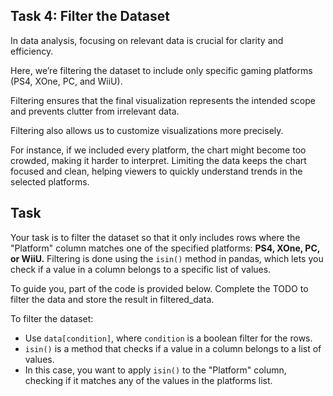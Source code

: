 
## Task 4: Filter the Dataset

In data analysis, focusing on relevant data is crucial for clarity and efficiency. 

Here, we’re filtering the dataset to include only specific gaming platforms (PS4, XOne, PC, and WiiU).

Filtering ensures that the final visualization represents the intended scope and prevents clutter from irrelevant data.

Filtering also allows us to customize visualizations more precisely.

For instance, if we included every platform, the chart might become too crowded, making it harder to interpret. Limiting the data keeps the chart focused and clean, helping viewers to quickly understand trends in the selected platforms.

## Task

Your task is to filter the dataset so that it only includes rows where the "Platform" column matches one of the specified platforms: **PS4, XOne, PC, or WiiU.** Filtering is done using the `isin()` method in pandas, which lets you check if a value in a column belongs to a specific list of values.

To guide you, part of the code is provided below. Complete the TODO to filter the data and store the result in filtered_data.

<div class="hint">

To filter the dataset:

* Use `data[condition]`, where `condition` is a boolean filter for the rows.
* `isin()` is a method that checks if a value in a column belongs to a list of values.
* In this case, you want to apply `isin()` to the "Platform" column, checking if it matches any of the values in the platforms list.
</div>
